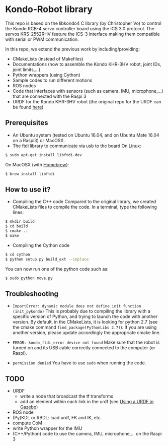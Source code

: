 # Kondo-Robot library

This repo is based on the libkondo4 C library (by Christopher Vo) to control the Kondo RCB-4 servo controller board using the ICS 3.0 protocol. The servos KRS-2552RHV feature the ICS-3 interface making them compatible with serial or PWM communication.

In this repo, we extend the previous work by including/providing:
* CMakeLists (instead of Makefiles)
* Documentations (how to assemble the Kondo KHR-3HV robot, joint IDs, joint limits,...)
* Python wrappers (using Cython)
* Sample codes to run different motions
* ROS nodes
* Code that interfaces with sensors (such as camera, IMU, microphone,...) that are connected with the Raspi 3
* URDF for the Kondo KHR-3HV robot (the original repo for the URDF can be found [here](https://github.com/ponta-mkii/roboticsAC))


## Prerequisites

* An Ubuntu system (tested on Ubuntu 16.04, and on Ubuntu Mate 16.04 on a Raspi3) or MacOSX.
* The ftdi library to communicate via usb to the board
On Linux:
```bash
$ sudo apt-get install libftdi-dev
```
On MacOSX (with [Homebrew](https://brew.sh/)):
```bash
$ brew install libftdi
```


## How to use it?

* Compiling the C++ code
Compared to the original library, we created CMakeLists files to compile the code.
In a terminal, type the following lines:
```bash
$ mkdir build
$ cd build
$ cmake ..
$ make
```


* Compiling the Cython code
```bash
$ cd cython
$ python setup.py build_ext --inplace
```
You can now run one of the python code such as:
```bash
$ sudo python move.py
```


## Troubleshooting

* `ImportError: dynamic module does not define init function (init_pykondo)`
This is probably due to compiling the library with a specific version of Python, and trying to launch the code with another version. By default, in the CMakeLists, it is looking for python 2.7 (see the cmake command `find_package(PythonLibs 2.7)`). If you are using another version, please update accordingly the appropriate cmake line.

* `ERROR: kondo_ftdi_error device not found`
Make sure that the robot is turned on and its USB cable correctly connected to the computer (or Raspi).

* `permission denied`
You have to use `sudo` when running the code.


## TODO

* URDF
    * write a node that broadcast the tf transforms
    * add an <inertia> element within each link in the urdf (see [Using a URDF in Gazebo](http://gazebosim.org/tutorials/?tut=ros_urdf))
* ROS node
* (Py)KDL or RBDL: load urdf, FK and IK, etc.
* compute CoM
* write Python wrapper for the IMU
* (C++/Python) code to use the camera, IMU, microphone,... on the Raspi 3
